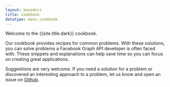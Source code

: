 ```yaml
---
layout: basedocs
title: Cookbook
datatype: menu_cookbook
---
```

Welcome to the {{site.title.dark}} cookbook. 

Our cookbook provides recipes for common problems. With these solutions, you can solve problems a Facebook Graph API developer is often faced with. These snippets and explanations can help save time so you can focus on creating great applications.

Suggestions are very welcome. If you need a solution for a problem or discovered an interesting approach to a problem, let us know and open an issue on [Github](https://github.com/restfb/restfb.github.io).